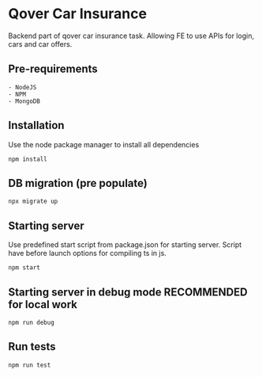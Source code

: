 # Qover Car Insurance

Backend part of qover car insurance task. Allowing FE to use APIs for login, cars and car offers.


## Pre-requirements 

    - NodeJS
    - NPM
    - MongoDB

## Installation

Use the node package manager to install all dependencies

    npm install

## DB migration (pre populate)

    npx migrate up

## Starting server
Use predefined start script from package.json for starting server. Script have before launch options
for compiling ts in js.

    npm start

## Starting server in debug mode RECOMMENDED for local work

    npm run debug

## Run tests

    npm run test
